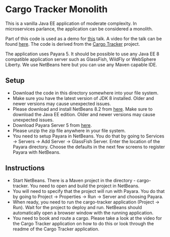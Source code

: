 Cargo Tracker Monolith
======================
This is a vanilla Java EE application of moderate complexity. In microservices 
parlance, the application can be considered a monolith.

Part of this code is used as a demo for 
[this](https://speakerdeck.com/reza_rahman/down-to-earth-microservices-with-java-ee) talk. A
video for the talk can be found [here](https://www.youtube.com/watch?v=bS6zKgMb8So).
The code is derived from the [Cargo Tracker](https://m-reza-rahman.github.io/cargo-tracker/) project.

The application uses Payara 5. It should be possible to use any Java EE 8 
compatible application server such as GlassFish, WildFly or WebSphere Liberty. 
We use NetBeans here but you can use any Maven capable IDE.

Setup
-----
* Download the code in this directory somewhere into your file system.
* Make sure you have the latest version of JDK 8 installed. Older and newer versions may cause unexpected issues.
* Please download and install NetBeans 8.2 from [here](https://netbeans.org/downloads/). Make sure to download the Java EE edition. Older and newer versions may cause unexpected issues.
* Download Payara Server 5 from [here](https://www.payara.fish/downloads).
* Please unzip the zip file anywhere in your file system.
* You need to setup Payara in NetBeans. You do that by going to 
Services -> Servers -> Add Server -> GlassFish Server. Enter the location of 
the Payara directory. Choose the defaults in the next few screens to register Payara with NetBeans.

Instructions
------------
* Start NetBeans. There is a Maven project in the directory - cargo-tracker. You 
need to open and build the project in NetBeans.
* You will need to specify that the project will run with Payara. You do that 
by going to Project -> Properties -> Run -> Server and choosing Payara.
* When ready, you need to run the cargo-tracker application (Project -> Run). 
Wait for the project to deploy and run. NetBeans should automatically open a 
browser window with the running application.
* You need to book and route a cargo. Please take a look at the video for the 
Cargo Tracker application on how to do this or look through the readme of the 
Cargo Tracker application.
